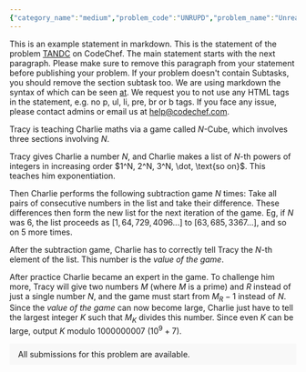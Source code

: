 ```yaml
---
{"category_name":"medium","problem_code":"UNRUPD","problem_name":"Unreasonable Updates","problemComponents":{"constraints":"- $1 \\le N \\le 2\\times10^5$\n- $1 \\le Q \\le 3\\times10^5$\n- $0 \\le A_i \\le 2^{30}-1$\n- For queries of type $1$ and $2$, $1 \\le L \\le R \\le N$\n- For queries of type $3$, $1 \\le x \\le N$","constraintsState":true,"subtasks":"- 30 points : $1 \\leq R \\leq 10000$\n- 70 points : $1 \\leq R \\leq 10^9$\n","subtasksState":false,"inputFormat":"- The first line contains $2$ integers, $N$ and $Q$ - the number of elements in the array $A$ and the number of queries, respectively.\n- The next line contains $N$ integers - $A_1$, $A_2$, $\\ldots$, $A_N$, the elements of the array $A$.\n- $i$-th line of the next $Q$ lines contains the description of the $i$-th query.","inputFormatState":true,"outputFormat":"For each query of type $3$, output the value of $A_x$.","outputFormatState":true,"sampleTestCases":{"0":{"id":1,"input":"3 7\n1 2 3\n2 2 3\n3 2\n3 3\n1 1 3\n3 1\n3 2\n3 3","output":"0\n2\n1\n0\n3","explanation":"Initially, $A = [1,2,3]$\n- Query $1$: $A$ becomes $[1, 2$ $\\\u0026amp;$ $(2-1), 3$ $\\\u0026amp;$ $(3-1)] = [1, 0, 2]$.\n- Query $2$: The value of $A_2 = 0$.\n- Query $3$: The value of $A_3 = 2$.\n- Query $4$: $A$ becomes $[1, 0, 2$ $|$ $(2-1)] = [1, 0, 3]$.\n- Query $5$: The value of $A_1 = 1$.\n- Query $6$: The value of $A_2 = 0$.\n- Query $7$: The value of $A_3 = 3$.\n","isDeleted":false}}},"video_editorial_url":"","languages_supported":{"0":"CPP14","1":"C","2":"JAVA","3":"PYTH 3.6","4":"CPP17","5":"PYTH","6":"PYP3","7":"CS2","8":"ADA","9":"PYPY","10":"TEXT","11":"PAS fpc","12":"NODEJS","13":"RUBY","14":"PHP","15":"GO","16":"HASK","17":"TCL","18":"PERL","19":"SCALA","20":"LUA","21":"kotlin","22":"BASH","23":"JS","24":"LISP sbcl","25":"rust","26":"PAS gpc","27":"BF","28":"CLOJ","29":"R","30":"D","31":"CAML","32":"FORT","33":"ASM","34":"swift","35":"FS","36":"WSPC","37":"LISP clisp","38":"SQL","39":"SCM guile","40":"PERL6","41":"ERL","42":"CLPS","43":"ICK","44":"NICE","45":"PRLG","46":"ICON","47":"COB","48":"SCM chicken","49":"PIKE","50":"SCM qobi","51":"ST","52":"SQLQ","53":"NEM"},"max_timelimit":4,"source_sizelimit":50000,"problem_author":"mohammed200218","problem_tester":"tabr","date_added":"24-12-2021","tags":{"0":"mohammed200218"},"problem_difficulty_level":"Unavailable","best_tag":"","editorial_url":"","time":{"view_start_date":1642957200,"submit_start_date":1642957200,"visible_start_date":1642957200,"end_date":1735669800},"is_direct_submittable":false,"problemDiscussURL":"https://discuss.codechef.com/search?q=UNRUPD","is_proctored":false,"visitedContests":{},"layout":"problem"}
---
```

This is an example statement in markdown. This is the statement of the problem [TANDC](https://codechef.com/problems/TANDC) on CodeChef. The main statement starts with the next paragraph. Please make sure to remove this paragraph from your statement before publishing your problem. If your problem doesn't contain Subtasks, you should remove the section subtask too. We are using markdown the syntax of which can be seen [at](https://github.com/showdownjs/showdown/wiki/Showdown's-Markdown-syntax). We request you to not use any HTML tags in the statement, e.g. no p, ul, li, pre, br or b tags. If you face any issue, please contact admins or email us at help@codechef.com.

Tracy is teaching Charlie maths via a game called $N$-Cube, which involves three sections involving $N$.

Tracy gives Charlie a number $N$, and Charlie makes a list of $N$-th powers of integers in increasing order $1^N, 2^N, 3^N, \dot, \text{so on}$. This teaches him exponentiation.

Then Charlie performs the following subtraction game $N$ times: Take all pairs of consecutive numbers in the list and take their difference. These differences then form the new list for the next iteration of the game. Eg, if $N$ was 6, the list proceeds as $[1, 64, 729, 4096 ... ]$ to $[63, 685, 3367 ...]$, and so on $5$ more times.

After the subtraction game, Charlie has to correctly tell Tracy the $N$-th element of the list. This number is the *value of the game*.

After practice Charlie became an expert in the game. To challenge him more, Tracy will give two numbers $M$ (where $M$ is a prime) and $R$ instead of just a single number $N$, and the game must start from $M_R - 1$ instead of $N$. Since the *value of the game* can now become large, Charlie just have to tell the largest integer $K$ such that $M_K$ divides this number. Since even $K$ can be large, output $K$ modulo 1000000007 ($10^9 + 7$).

<aside style='background: #f8f8f8;padding: 10px 15px;'><div>All submissions for this problem are available.</div></aside>